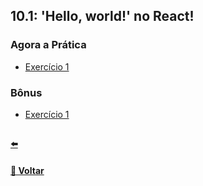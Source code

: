 ## 10.1: 'Hello, world!' no React!

### Agora a Prática
- [Exercício 1](https://github.com/nnnnadia/trybe-exercicios/commit/4dc5371f1741006dc9db0112ab956212ddeee6c6)

### Bônus
- [Exercício 1]()

## 

#### [:arrow_left: ](../Z-conteudo-recursos/.md#)

#### [🚀 Voltar](https://github.com/nnnnadia/trybe-exercicios#bloco-10-introdu%C3%A7%C3%A3o-%C3%A0-react)
